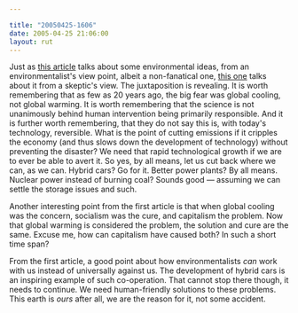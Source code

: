 ```yaml
---

title: "20050425-1606"
date: 2005-04-25 21:06:00
layout: rut
---
```


<p> Just as <a href="http://www.technologyreview.com/articles/05/05/issue/feature_earth.asp?p=1">this
article</a> talks about some environmental ideas, from an
environmentalist's view point, albeit a non-fanatical one, <a href="http://www.townhall.com/columnists/markalexander/ma20050422.shtml">this
one</a> talks about it from a skeptic's view.  The juxtaposition
is revealing.  It is worth remembering that as few as 20 years
ago, the big fear was global cooling, not global warming.  It is
worth remembering that the science is not unanimously behind human
intervention being primarily responsible.  And it is further worth
remembering, that they do not say this is, with today's technology,
reversible.  What is the point of cutting emissions if it cripples
the economy (and thus slows down the development of technology)
without preventing the disaster?  We need that rapid technological
growth if we are to ever be able to avert it.  So yes, by all means,
let us cut back where we can, as we can.  Hybrid cars?  Go for it.
Better power plants?  By all means.  Nuclear power instead of
burning coal?  Sounds good &mdash; assuming we can settle the
storage issues and such.</p>

<p>Another interesting point from the first article is that
when global cooling was the concern, socialism was the cure, and
capitalism the problem.  Now that global warming is considered the
problem, the solution and cure are the same.  Excuse me, how can
capitalism have caused both?  In such a short time span?</p>

<p>From the first article, a good point about how environmentalists
<em>can</em> work with us instead of universally against us.
The development of hybrid cars is an inspiring example of such
co-operation.  That cannot stop there though, it needs to continue.
We need human-friendly solutions to these problems.  This earth
is <em>ours</em> after all, we are the reason for it, not some
accident.</p>

